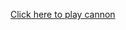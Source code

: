 [Click here to play cannon](https://lamdincannon.000webhostapp.com/Cannon/examples/cannon/index.html)